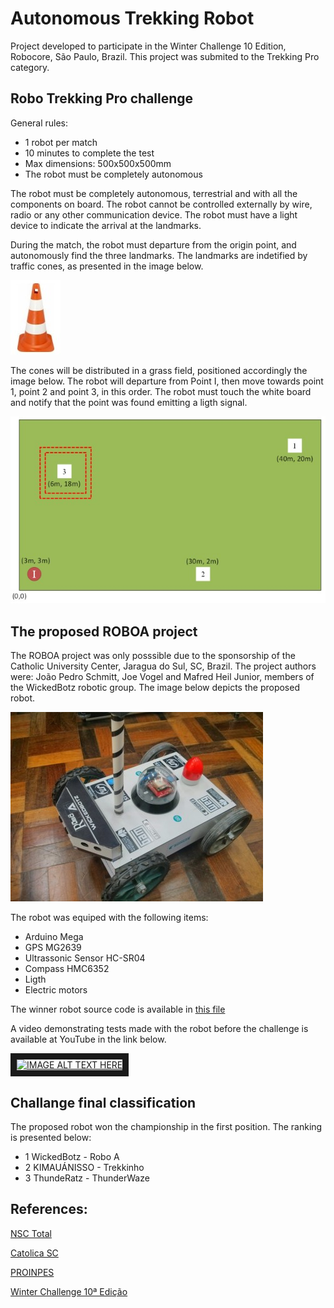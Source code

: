 # Autonomous Trekking Robot

Project developed to participate in the Winter Challenge 10 Edition, Robocore, São Paulo, Brazil. This project was submited to the Trekking Pro category.

## Robo Trekking Pro challenge

General rules:
* 1 robot per match
* 10 minutes to complete the test
* Max dimensions: 500x500x500mm
* The robot must be completely autonomous

The robot must be completely autonomous, terrestrial and with all the components on board. The robot cannot be controlled externally by wire, radio or any other communication device. The robot must have a light device to indicate the arrival at the landmarks.

During the match, the robot must departure from the origin point, and autonomously find the three landmarks.  The landmarks are indetified by traffic cones, as presented in the image below.

![Cone](imgs/cone.jpg)

The cones will be distributed in a grass field, positioned accordingly the image below. The robot will departure from Point I, then move towards point 1, point 2 and point 3, in this order. The robot must touch the white board and notify that the point was found emitting a ligth signal.

![Grass Field](imgs/grass-field.jpg)

## The proposed ROBOA project

The ROBOA project was only posssible due to the sponsorship of the Catholic University Center, Jaragua do Sul, SC, Brazil. The project authors were: João Pedro Schmitt, Joe Vogel and Mafred Heil Junior, members of the WickedBotz robotic group. The image below depicts the proposed robot.

![ROBOA](imgs/robot-isometric-view.jpg)

The robot was equiped with the following items:
* Arduino Mega
* GPS MG2639
* Ultrassonic Sensor HC-SR04
* Compass HMC6352
* Ligth
* Electric motors

The  winner robot source code is available in [this file](WinnerCode/Teste2.ino)

A video demonstrating tests made with the robot before the challenge is available at YouTube in the link below.


<a href="http://www.youtube.com/watch?feature=player_embedded&v=64tZTSIC8jI" target="_blank"><img src="https://img.youtube.com/vi/64tZTSIC8jI/0.jpg" alt="IMAGE ALT TEXT HERE" width="240" height="180" border="10" /></a>

## Challange final classification

The proposed robot won the championship in the first position. The ranking is presented below:

* 1	WickedBotz - Robo A
* 2	KIMAUÁNISSO - Trekkinho
* 3	ThundeRatz - ThunderWaze


## References:

[NSC Total](https://www.nsctotal.com.br/noticias/alunos-do-centro-universitario-catolica-sc-de-jaragua-do-sul-e-joinville-participam-de)

[Catolica SC](http://www.catolicasc.org.br/jaragua-do-sul/2014/07/21/catoacutelica-sc-vence-competiccedilatildeo-nacional-de-roboacutetica/)

[PROINPES](http://www.catolicasc.org.br/jaragua-do-sul/wp-content/uploads/sites/3/2015/04/5385129631411388664.pdf)

[Winter Challenge 10ª Edição](https://www.robocore.net/eventos/wcx/2)